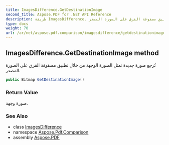 ```yaml
---
title: ImagesDifference.GetDestinationImage
second_title: Aspose.PDF for .NET API Reference
description: طريقة ImagesDifference. تُرجع صورة جديدة تمثل الصورة الوجهة من خلال تطبيق مصفوفة الفرق على الصورة المصدر
type: docs
weight: 70
url: /ar/net/aspose.pdf.comparison/imagesdifference/getdestinationimage/
---
```

## ImagesDifference.GetDestinationImage method

تُرجع صورة جديدة تمثل الصورة الوجهة من خلال تطبيق مصفوفة الفرق على الصورة المصدر.

```csharp
public Bitmap GetDestinationImage()
```

### Return Value

صورة وجهة.

### See Also

* class [ImagesDifference](../)
* namespace [Aspose.Pdf.Comparison](../../../aspose.pdf.comparison/)
* assembly [Aspose.PDF](../../../)